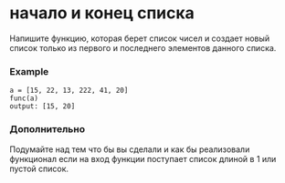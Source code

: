 # начало и конец списка

Напишите функцию, которая берет список чисел и создает новый список только из первого и последнего элементов данного списка.

### Example

```
a = [15, 22, 13, 222, 41, 20]
func(a)
output: [15, 20]
```
### Дополнительно
Подумайте над тем что бы вы сделали и как бы реализовали функционал если на вход функции поступает список длиной в 1 или пустой список.